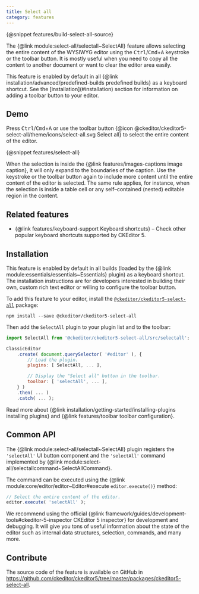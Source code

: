 ```yaml
---
title: Select all
category: features
---
```


{@snippet features/build-select-all-source}

The {@link module:select-all/selectall~SelectAll} feature allows selecting the entire content of the WYSIWYG editor using the <kbd>Ctrl</kbd>/<kbd>Cmd</kbd>+<kbd>A</kbd> keystroke or the toolbar button. It is mostly useful when you need to copy all the content to another document or want to clear the editor area easily.

<info-box info>
	This feature is enabled by default in all {@link installation/advanced/predefined-builds predefined builds} as a keyboard shortcut. See the [installation](#installation) section for information on adding a toolbar button to your editor.
</info-box>

## Demo

Press <kbd>Ctrl</kbd>/<kbd>Cmd</kbd>+<kbd>A</kbd> or use the toolbar button {@icon @ckeditor/ckeditor5-select-all/theme/icons/select-all.svg Select all} to select the entire content of the editor.

{@snippet features/select-all}

<info-box>
	When the selection is inside the {@link features/images-captions image caption}, it will only expand to the boundaries of the caption. Use the keystroke or the toolbar button again to include more content until the entire content of the editor is selected. The same rule applies, for instance, when the selection is inside a table cell or any self–contained (nested) editable region in the content.
</info-box>

## Related features

* {@link features/keyboard-support Keyboard shortcuts} &ndash; Check other popular keyboard shortcuts supported by CKEditor 5.

## Installation

<info-box info>
	This feature is enabled by default in all builds (loaded by the {@link module:essentials/essentials~Essentials} plugin) as a keyboard shortcut. The installation instructions are for developers interested in building their own, custom rich text editor or willing to configure the toolbar button.
</info-box>

To add this feature to your editor, install the [`@ckeditor/ckeditor5-select-all`](https://www.npmjs.com/package/@ckeditor/ckeditor5-select-all) package:

```
npm install --save @ckeditor/ckeditor5-select-all
```

Then add the `SelectAll` plugin to your plugin list and to the toolbar:

```js
import SelectAll from '@ckeditor/ckeditor5-select-all/src/selectall';

ClassicEditor
	.create( document.querySelector( '#editor' ), {
		// Load the plugin.
		plugins: [ SelectAll, ... ],

		// Display the "Select all" button in the toolbar.
		toolbar: [ 'selectAll', ... ],
	} )
	.then( ... )
	.catch( ... );
```

<info-box info>
	Read more about {@link installation/getting-started/installing-plugins installing plugins} and {@link features/toolbar toolbar configuration}.
</info-box>

## Common API

The {@link module:select-all/selectall~SelectAll} plugin registers the `'selectAll'` UI button component and the `'selectAll'` command implemented by {@link module:select-all/selectallcommand~SelectAllCommand}.

The command can be executed using the {@link module:core/editor/editor~Editor#execute `editor.execute()`} method:

```js
// Select the entire content of the editor.
editor.execute( 'selectAll' );
```

<info-box>
	We recommend using the official {@link framework/guides/development-tools#ckeditor-5-inspector CKEditor 5 inspector} for development and debugging. It will give you tons of useful information about the state of the editor such as internal data structures, selection, commands, and many more.
</info-box>

## Contribute

The source code of the feature is available on GitHub in https://github.com/ckeditor/ckeditor5/tree/master/packages/ckeditor5-select-all.
